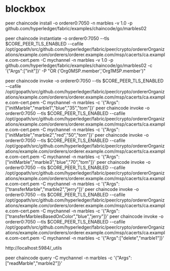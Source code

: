 # blockbox


peer chaincode install -o orderer0:7050 -n marbles -v 1.0 -p
github.com/hyperledger/fabric/examples/chaincode/go/marbles02

peer chaincode instantiate -o orderer0:7050 --tls $CORE_PEER_TLS_ENABLED --cafile
/opt/gopath/src/github.com/hyperledger/fabric/peer/crypto/ordererOrganizations/example.com/orderers/orderer.example.com/msp/cacerts/ca.example.com-cert.pem -C mychannel -n marbles -v 1.0 -p
github.com/hyperledger/fabric/examples/chaincode/go/marbles02 -c '{"Args":["init"]}' -P "OR
('Org0MSP.member','Org1MSP.member')"


peer chaincode invoke -o orderer0:7050 --tls $CORE_PEER_TLS_ENABLED --cafile
/opt/gopath/src/github.com/hyperledger/fabric/peer/crypto/ordererOrganizations/example.com/orderers/orderer.example.com/msp/cacerts/ca.example.com-cert.pem -C mychannel -n marbles -c '{"Args":["initMarble","marble1","blue","35","tom"]}'
peer chaincode invoke -o orderer0:7050 --tls $CORE_PEER_TLS_ENABLED --cafile
/opt/gopath/src/github.com/hyperledger/fabric/peer/crypto/ordererOrganizations/example.com/orderers/orderer.example.com/msp/cacerts/ca.example.com-cert.pem -C mychannel -n marbles -c '{"Args":["initMarble","marble2","red","50","tom"]}'
peer chaincode invoke -o orderer0:7050 --tls $CORE_PEER_TLS_ENABLED --cafile
/opt/gopath/src/github.com/hyperledger/fabric/peer/crypto/ordererOrganizations/example.com/orderers/orderer.example.com/msp/cacerts/ca.example.com-cert.pem -C mychannel -n marbles -c '{"Args":["initMarble","marble3","blue","70","tom"]}'
peer chaincode invoke -o orderer0:7050 --tls $CORE_PEER_TLS_ENABLED --cafile
/opt/gopath/src/github.com/hyperledger/fabric/peer/crypto/ordererOrganizations/example.com/orderers/orderer.example.com/msp/cacerts/ca.example.com-cert.pem -C mychannel -n marbles -c '{"Args":["transferMarble","marble2","jerry"]}'
peer chaincode invoke -o orderer0:7050 --tls $CORE_PEER_TLS_ENABLED --cafile
/opt/gopath/src/github.com/hyperledger/fabric/peer/crypto/ordererOrganizations/example.com/orderers/orderer.example.com/msp/cacerts/ca.example.com-cert.pem -C mychannel -n marbles -c '{"Args":["transferMarblesBasedOnColor","blue","jerry"]}'
peer chaincode invoke -o orderer0:7050 --tls $CORE_PEER_TLS_ENABLED --cafile
/opt/gopath/src/github.com/hyperledger/fabric/peer/crypto/ordererOrganizations/example.com/orderers/orderer.example.com/msp/cacerts/ca.example.com-cert.pem -C mychannel -n marbles -c '{"Args":["delete","marble1"]}'

http://localhost:5984/_utils


peer chaincode query -C mychannel -n marbles -c '{"Args":["readMarble","marble2"]}'
